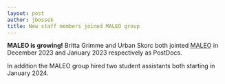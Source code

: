 ```yaml
---
layout: post
author: jbossek
title: New staff members joined MALEO group
---
```


<p><b>MALEO is growing!</b> Britta Grimme and Urban Skorc both jointed <abbr title="Machine Learning and Optimisation">MALEO</abbr> in December 2023 and January 2023 respectively as PostDocs.</p>

<p>In addition the MALEO group hired two student assistants both starting in January 2024.</p>
